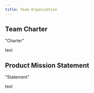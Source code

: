 ```yaml
---
title: Team Organization
---
```

## Team Charter
"Charter"

text

## Product Mission Statement
"Statement"

text

